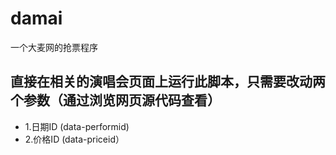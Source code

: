 # damai
一个大麦网的抢票程序

## 直接在相关的演唱会页面上运行此脚本，只需要改动两个参数（通过浏览网页源代码查看）
* 1.日期ID (data-performid)
* 2.价格ID (data-priceid）
